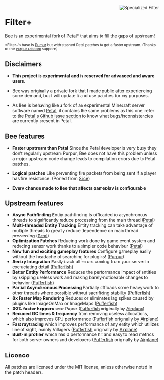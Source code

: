 <!-- Variables -->
[airplane]: https://github.com/TECHNOVE/Airplane
[contactpurpur]: https://github.com/PurpurMC/Purpur#contact
[petal]: https://github.com/Bloom-host/Petal
[petalissues]: https://github.com/Bloom-host/Petal/issues
[pufferfish]: https://github.com/pufferfish-gg/Pufferfish
[purpur]: https://github.com/PurpurMC/Purpur
[slice]: https://github.com/Cryptite/Slice

<img src="https://upload.wikimedia.org/wikipedia/commons/thumb/3/37/Filter.svg/476px-Filter.svg.png" alt="Specialized Filter" align="right">

# Filter+

Bee is an experimental fork of [Petal][petal]* that aims to fill the gaps of upstream!

<sub>*Filter+'s base is [Purpur][purpur] but with stashed Petal patches to get a faster upstream. (Thanks to the [Purpur Discord][contactpurpur] support!)</sub>

## Disclaimers

- **This project is experimental and is reserved for advanced and aware users.**

- Bee was originally a private fork that I made public after experiencing some demand, but I will update it and use patches for my purposes.

- As Bee is behaving like a fork of an experimental Minecraft server software named [Petal][petal], it contains the same problems as this one, refer to the [Petal's Github issue section][petalissues] to know what bugs/inconsistencies are currently present in Petal.

## Bee features

- **Faster upstream than Petal** Since the Petal developer is very busy they don't regularly upstream Purpur, Bee does not have this problem unless a major upstream code change leads to compilation errors due to Petal patches.

- **Logical patches** Like preventing fire packets from being sent if a player has fire resistance. (Ported from [Slice][slice])

- **Every change made to Bee that affects gameplay is configurable**

## Upstream features

- **Async Pathfinding** Entity pathfinding is offloaded to asynchronous threads to significantly reduce processing from the main thread ([Petal][petal])
- **Multi-threaded Entity Tracking** Entity tracking can take advantage of multiple threads to greatly reduce dependence on main thread processing ([Petal][petal])
- **Optimization Patches** Reducing work done by game event system and reducing sensor work thanks to a simpler code behaviour ([Petal][petal])
- **New fun and exciting gameplay features** Configure gameplay easily without the headache of searching for plugins! ([Purpur][purpur])
- **Sentry Integration** Easily track all errors coming from your server in excruciating detail ([Pufferfish][pufferfish])
- **Better Entity Performance** Reduces the performance impact of entities by skipping useless work and making barely-noticeable changes to behavior ([Pufferfish][pufferfish])
- **Partial Asynchronous Processing** Partially offloads some heavy work to other threads where possible without sacrificing stability ([Pufferfish][pufferfish])
- **8x Faster Map Rendering** Reduces or eliminates lag spikes caused by plugins like ImageOnMap or ImageMaps ([Pufferfish][pufferfish])
- **30% faster hoppers** over Paper ([Pufferfish][pufferfish] originally by [Airplane][airplane])
- **Reduced GC times & frequency** from removing useless allocations, which also improves CPU performance ([Pufferfish][pufferfish] originally by [Airplane][airplane])
- **Fast raytracing** which improves performance of any entity which utilizes line of sight, mainly Villagers ([Pufferfish][pufferfish] originally by [Airplane][airplane])
- **Built-in profiler** which has 0 performance hit and easy to read metrics for both server owners and developers ([Pufferfish][pufferfish] originally by [Airplane][airplane])

## Licence

All patches are licensed under the MIT license, unless otherwise noted in the patch headers.

